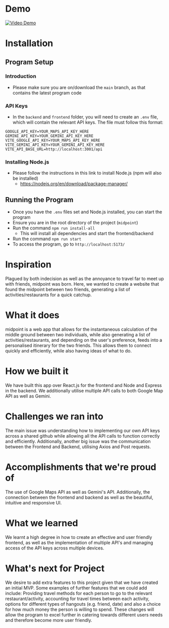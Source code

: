 # Demo
[![Video Demo](https://github.com/Leeonleee/midpoint/blob/main/images/Screenshot%202025-02-06%20at%208.35.18%E2%80%AFPM.png)](https://www.youtube.com/watch?v=kd531KxHu0s)

# Installation

## Program Setup
### Introduction
- Please make sure you are on/download the `main` branch, as that contains the latest program code

### API Keys
- In the `backend` and `frontend` folder, you will need to create an `.env` file, which will contain the relevant API keys. The file must follow this format:

```
GOOGLE_API_KEY=YOUR_MAPS_API_KEY_HERE
GEMINI_API_KEY=YOUR_GEMINI_API_KEY_HERE
VITE_GOOGLE_API_KEY=YOUR_MAPS_API_KEY_HERE
VITE_GEMINI_API_KEY=YOUR_GEMINI_API_KEY_HERE
VITE_API_BASE_URL=http://localhost:3001/api
```

### Installing Node.js
- Please follow the instructions in this link to install Node.js (npm will also be installed)
    - https://nodejs.org/en/download/package-manager/


## Running the Program
- Once you have the `.env` files set and Node.js installed, you can start the program
- Ensure you are in the root directory of the project (`midpoint`)
- Run the command `npm run install-all`
    - This will install all dependencies and start the frontend/backend
- Run the command `npm run start`
- To access the program, go to `http://localhost:5173/`


# Inspiration
Plagued by both indecision as well as the annoyance to travel far to meet up with friends, midpoint was born. Here, we wanted to create a website that found the midpoint between two friends, generating a list of activities/restaurants for a quick catchup.

# What it does
midpoint is a web app that allows for the instantaneous calculation of the middle ground between two individuals, while also generating a list of activities/restaurants, and depending on the user's preference, feeds into a personalised itinerary for the two friends. This allows them to connect quickly and efficiently, while also having ideas of what to do.

# How we built it
We have built this app over React.js for the frontend and Node and Express in the backend. We additionally utilise multiple API calls to both Google Map API as well as Gemini.

# Challenges we ran into
The main issue was understanding how to implementing our own API keys across a shared github while allowing all the API calls to function correctly and efficiently. Additionally, another big issue was the communication between the Frontend and Backend, utilising Axios and Post requests.

# Accomplishments that we're proud of
The use of Google Maps API as well as Gemini's API. Additionally, the connection between the frontend and backend as well as the beautiful, intuitive and responsive UI.

# What we learned
We learnt a high degree in how to create an effective and user friendly frontend, as well as the implementation of multiple API's and managing access of the API keys across multiple devices.

# What's next for Project
We desire to add extra features to this project given that we have created an initial MVP. Some examples of further features that we could add include: Providing travel methods for each person to go to the relevant restaurant/activity, accounting for travel times between each activity, options for different types of hangouts (e.g. friend, date) and also a choice for how much money the person is willing to spend. These changes will allow the program to excel further in catering towards different users needs and therefore become more user friendly.
